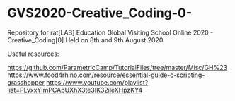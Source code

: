 # GVS2020-Creative_Coding-0-
Repository for rat[LAB] Education Global Visiting School Online 2020 - Creative_Coding[0]
Held on 8th and 9th August 2020

Useful resources:

https://github.com/ParametricCamp/TutorialFiles/tree/master/Misc/GH%23
https://www.food4rhino.com/resource/essential-guide-c-scripting-grasshopper
https://www.youtube.com/playlist?list=PLvxxYImPCApUXhX3te3IK32ileXHpzKY4